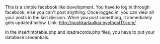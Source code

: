 This is a simple facebook like development.
You have to log in through facebook, else you can't post anything.
Once logged in, you can view all your posts in the last division.
When you post something, it immediately gets updated below.
Link: http://pushkarlaulkar.byethost17.com/

In the insertintotable.php and loadrecords.php files, you have to put your database credentials.

